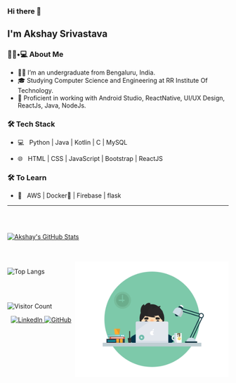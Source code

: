 ### Hi there 👋<h2> I'm Akshay Srivastava</h2>



<h3> 👨🏻•💻 About Me </h3>



- 🧑‍💻 I’m an undergraduate from Bengaluru, India.
- 🎓 Studying Computer Science and Engineering at RR Institute Of Technology.
- 🌱 Proficient in working with Android Studio, ReactNative, UI/UX Design, ReactJs, Java, NodeJs.



<h3>🛠 Tech Stack</h3>



- 💻 &nbsp; Python | Java | Kotlin | C | MySQL

- 🌐 &nbsp; HTML | CSS | JavaScript | Bootstrap | ReactJS

<!--

- 🛢 &nbsp; MySQL | MongoDB

- 🔧 &nbsp; Git | Markdown | Selenium | Tidyverse

- 🖥 &nbsp; Illustrator| Photoshop | InDesign | Figma|

-->



<h3>🛠 To Learn</h3>

- 🔧 &nbsp; AWS | Docker🐳 | Firebase | flask

<hr>



<br/><br/>

[![Akshay's GitHub Stats](https://github-readme-stats.vercel.app/api?username=aksh10207&show_icons=true)](https://github.com/aksh10207)

<br/>

<br/>

<img src="https://github.com/nirala69/nirala69/blob/master/70804f7e25b11f29db904f2fa7b4cd9d.gif" width="350" align='right'>

![Top Langs](https://github-readme-stats.vercel.app/api/top-langs/?username=aksh10207&show_icons=true)

<br><br>


![Visitor Count](https://profile-counter.glitch.me/aksh10207/count.svg)
<br/>
<p align="center">
  <a href="https://www.linkedin.com/in/akshay-srivastava-07ak/" target="_blank">
    <img src="https://img.shields.io/badge/LinkedIn-%230077B5.svg?style=for-the-badge&logo=linkedin&logoColor=white&color=800080" alt="LinkedIn" />
  </a>
  <a href="https://github.com/aksh10207" target="_blank">
    <img src="https://img.shields.io/badge/GitHub-%23181717.svg?style=for-the-badge&logo=github&logoColor=white&color=800080" alt="GitHub" />
  </a>
</p>








